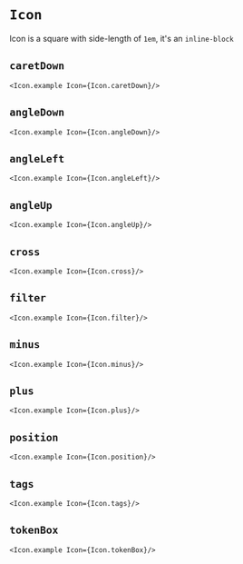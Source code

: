 # `Icon`

Icon is a square with side-length of `1em`, it's an `inline-block`


## `caretDown`
```react
<Icon.example Icon={Icon.caretDown}/>
```

## `angleDown`
```react
<Icon.example Icon={Icon.angleDown}/>
```

## `angleLeft`
```react
<Icon.example Icon={Icon.angleLeft}/>
```

## `angleUp`
```react
<Icon.example Icon={Icon.angleUp}/>
```

## `cross`
```react
<Icon.example Icon={Icon.cross}/>
```

## `filter`
```react
<Icon.example Icon={Icon.filter}/>
```

## `minus`
```react
<Icon.example Icon={Icon.minus}/>
```

## `plus`
```react
<Icon.example Icon={Icon.plus}/>
```

## `position`
```react
<Icon.example Icon={Icon.position}/>
```

## `tags`
```react
<Icon.example Icon={Icon.tags}/>
```

## `tokenBox`
```react
<Icon.example Icon={Icon.tokenBox}/>
```
